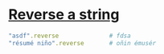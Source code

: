 [1]: https://rosettacode.org/wiki/Reverse_a_string

# [Reverse a string][1]

```ruby
"asdf".reverse              # fdsa
"résumé niño".reverse       # oñin émusér
```
